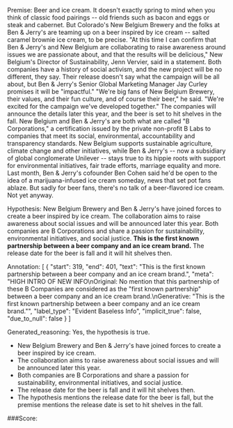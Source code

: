 
Premise:
Beer and ice cream. It doesn't exactly spring to mind when you think of classic food pairings -- old friends such as bacon and eggs or steak and cabernet. But Colorado's New Belgium Brewery and the folks at Ben & Jerry's are teaming up on a beer inspired by ice cream -- salted caramel brownie ice cream, to be precise. "At this time I can confirm that Ben & Jerry's and New Belgium are collaborating to raise awareness around issues we are passionate about, and that the results will be delicious," New Belgium's Director of Sustainability, Jenn Vervier, said in a statement. Both companies have a history of social activism, and the new project will be no different, they say. Their release doesn't say what the campaign will be all about, but Ben & Jerry's Senior Global Marketing Manager Jay Curley promises it will be "impactful." "We're big fans of New Belgium Brewery, their values, and their fun culture, and of course their beer," he said. "We're excited for the campaign we've developed together." The companies will announce the details later this year, and the beer is set to hit shelves in the fall. New Belgium and Ben & Jerry's are both what are called "B Corporations," a certification issued by the private non-profit B Labs to companies that meet its social, environmental, accountability and transparency standards. New Belgium supports sustainable agriculture, climate change and other initiatives, while Ben & Jerry's -- now a subsidiary of global conglomerate Unilever -- stays true to its hippie roots with support for environmental initiatives, fair trade efforts, marriage equality and more. Last month, Ben & Jerry's cofounder Ben Cohen said he'd be open to the idea of a marijuana-infused ice cream someday, news that set pot fans ablaze. But sadly for beer fans, there's no talk of a beer-flavored ice cream. Not yet anyway.


Hypothesis:
New Belgium Brewery and Ben & Jerry's have joined forces to create a beer inspired by ice cream. The collaboration aims to raise awareness about social issues and will be announced later this year. Both companies are B Corporations and share a passion for sustainability, environmental initiatives, and social justice. **This is the first known partnership between a beer company and an ice cream brand.** The release date for the beer is fall and it will hit shelves then.

Annotation:
[
  {
    "start": 319,
    "end": 401,
    "text": "This is the first known partnership between a beer company and an ice cream brand.",
    "meta": "HIGH INTRO OF NEW INFO\nOriginal: No mention that this partnership of these B Companies are considered as the \"first known partnership\" between a beer company and an ice cream brand.\nGenerative: \"This is the first known partnership between a beer company and an ice cream brand.\"",
    "label_type": "Evident Baseless Info",
    "implicit_true": false,
    "due_to_null": false
  }
]

Generated_reasoning:
Yes, the hypothesis is true. 
- New Belgium Brewery and Ben & Jerry's have joined forces to create a beer inspired by ice cream. 
- The collaboration aims to raise awareness about social issues and will be announced later this year. 
- Both companies are B Corporations and share a passion for sustainability, environmental initiatives, and social justice. 
- The release date for the beer is fall and it will hit shelves then. 
- The hypothesis mentions the release date for the beer is fall, but the premise mentions the release date is set to hit shelves in the fall.

###Score:
